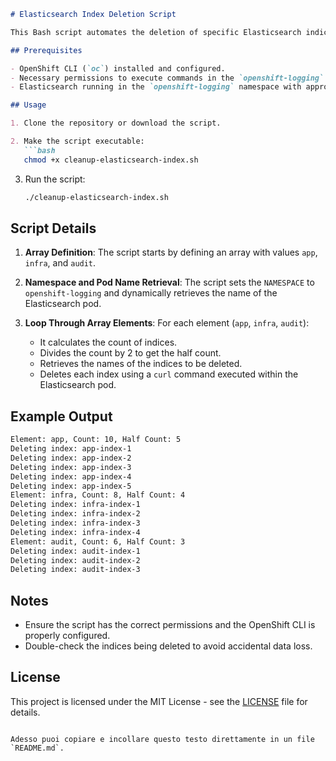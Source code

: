 ```markdown
# Elasticsearch Index Deletion Script

This Bash script automates the deletion of specific Elasticsearch indices in an OpenShift environment. The script processes indices related to `app`, `infra`, and `audit`, calculates half of the indices for each category, and then deletes those indices.

## Prerequisites

- OpenShift CLI (`oc`) installed and configured.
- Necessary permissions to execute commands in the `openshift-logging` namespace.
- Elasticsearch running in the `openshift-logging` namespace with appropriate security certificates.

## Usage

1. Clone the repository or download the script.

2. Make the script executable:
   ```bash
   chmod +x cleanup-elasticsearch-index.sh
   ```

3. Run the script:
   ```bash
   ./cleanup-elasticsearch-index.sh
   ```

## Script Details

1. **Array Definition**: The script starts by defining an array with values `app`, `infra`, and `audit`.

2. **Namespace and Pod Name Retrieval**: The script sets the `NAMESPACE` to `openshift-logging` and dynamically retrieves the name of the Elasticsearch pod.

3. **Loop Through Array Elements**: For each element (`app`, `infra`, `audit`):
   - It calculates the count of indices.
   - Divides the count by 2 to get the half count.
   - Retrieves the names of the indices to be deleted.
   - Deletes each index using a `curl` command executed within the Elasticsearch pod.

## Example Output

```bash
Element: app, Count: 10, Half Count: 5
Deleting index: app-index-1
Deleting index: app-index-2
Deleting index: app-index-3
Deleting index: app-index-4
Deleting index: app-index-5
Element: infra, Count: 8, Half Count: 4
Deleting index: infra-index-1
Deleting index: infra-index-2
Deleting index: infra-index-3
Deleting index: infra-index-4
Element: audit, Count: 6, Half Count: 3
Deleting index: audit-index-1
Deleting index: audit-index-2
Deleting index: audit-index-3
```

## Notes

- Ensure the script has the correct permissions and the OpenShift CLI is properly configured.
- Double-check the indices being deleted to avoid accidental data loss.

## License

This project is licensed under the MIT License - see the [LICENSE](LICENSE) file for details.
```

Adesso puoi copiare e incollare questo testo direttamente in un file `README.md`.
